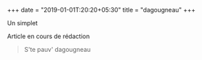 +++
date = "2019-01-01T:20:20+05:30"
title = "dagougneau"
+++

Un simplet
<!--more-->
Article en cours de rédaction

> S'te pauv' dagougneau
